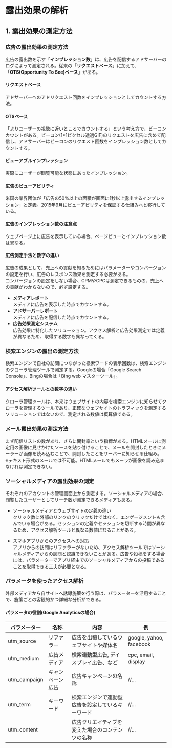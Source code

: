 # 露出効果の解析

## 1. 露出効果の測定方法

### 広告の露出効果の測定方法
広告の露出数を示す「**インプレッション数**」は、広告を配信するアドサーバーのログによって測定される。従来の「**リクエストベース**」に加えて、「**OTS(Opportunity To See)ベース**」がある。

#### リクエストベース
アドサーバーへのアドリクエスト回数をインプレッションとしてカウントする方法。

#### OTSベース
「よりユーザーの視聴に近いところでカウントする」という考え方で、ビーコンカウントがある。ビーコン(1*1ピクセル透過GIF)のリクエストを広告に含めて配信し、アドサーバーはビーコンのリクエスト回数をインプレッション数としてカウントする。

#### ビューアブルインプレッション
実際にユーザーが閲覧可能な状態にあったインプレッション。

#### 広告のビューアビリティ
米国の業界団体が「広告の50%以上の面積が画面に1秒以上露出するインプレッション」と定義。2015年9月にビューアビリティを保証する仕組みへと移行している。

#### 広告のインプレッション数の注意点
ウェブページ上に広告を表示している場合、ページビューとインプレッション数は異なる。

#### 広告測定手法と数字の違い
広告の成果として、売上への貢献を知るためにはパラメーターやコンバージョンの設定を行い、広告のレスポンス効果を測定する必要がある。<br>
コンバージョンの設定をしない場合、CPMやCPCは測定できるものの、売上への貢献がわからないので、必ず設定する。

- **メディアレポート**<br>
メディアに広告を表示した時点でカウントする。
- **アドサーバーレポート**<br>
メディアに広告を配信した時点でカウントする。
- **広告効果測定システム**<br>
広告効果に特化したソリューション。アクセス解析と広告効果測定では定義が異なるため、取得する数字も異なってくる。

### 検索エンジンの露出の測定方法
検索エンジンで自社の訪問につながった検索ワードの表示回数は、検索エンジンのクローラ管理ツールで測定する。Googleの場合「Google Search Console」、Bingの場合は「Bing web マスターツール」。

#### アクセス解析ツールとの数字の違い
クローラ管理ツールは、本来はウェブサイトの内容を検索エンジンに知らせてクローラを管理するツールであり、正確なウェブサイトのトラフィックを測定するソリューションではないので、測定される数値は概算値である。

### メール露出効果の測定方法
まず配信リストの数があり、さらに開封率という指標がある。HTMLメールに測定用の画像に見せかけたソースを貼り付けることで、メールを開封したときにメーラーが画像を読み込むことで、開封したことをサーバーに知らせる仕組み。<br>
※テキスト形式のメールでは不可能。HTMLメールでもメーラが画像を読み込まなければ測定できない。

### ソーシャルメディアの露出効果の測定
それぞれのアカウントの管理画面上から測定する。ソーシャルメディアの場合、閲覧したユーザーとしてリーチ数が測定できるメディアもある。

- ソーシャルメディアとウェブサイトの定義の違い<br>
クリック数に外部のリンクのクリックだけではなく、エンゲージメントも含んでいる場合がある。セッションの定義やセッションを切断する時間が異なるため、アクセス解析ツールと異なる数値になることがある。

- スマホアプリからのアクセスへの対策<br>
アプリからの訪問はリファラーがないため、アクセス解析ツールではソーシャルメディアからの訪問と認識できないことがある。広告や投稿をする場合には、パラメーターでアプリ経由でのソーシャルメディアからの投稿であることを取得できる工夫が必要となる。

### パラメータを使ったアクセス解析
外部メディアから自サイトへ誘導施策を行う際は、パラメーターを活用することで、施策ごとの客観的かつ詳細な分析ができる。

#### パラメータの役割(Google Analyticsの場合)

|パラメーター|名称|内容|例|
|-----|-----|-----|-----|
|utm_source|リファラー|広告を出稿しているウェブサイトや媒体名|google, yahoo, facebook|
|utm_medium|広告メディア|検索連動型広告, ディスプレイ広告、など|cpc, email, display|
|utm_campaign|キャンペーン広告|広告キャンペーンの名称|//...|
|utm_term|キーワード|検索エンジンで連動型広告を設定しているキーワード|//...|
|utm_content||広告クリエイティブを変えた場合のコンテンツの名称|//...|

